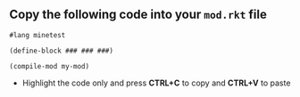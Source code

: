 ## Copy the following code into your `mod.rkt` file

```
#lang minetest

(define-block ### ### ###)

(compile-mod my-mod)
```
* Highlight the code only and press **CTRL+C** to copy and **CTRL+V** to paste
